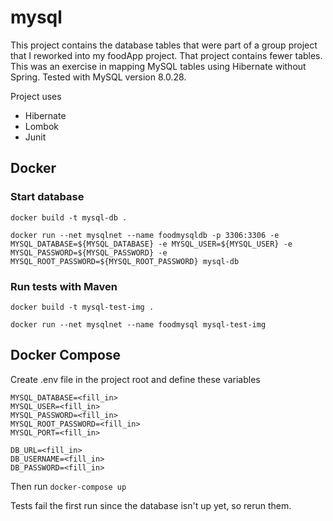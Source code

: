 # mysql  
This project contains the database tables that were part of a group project that I reworked into my foodApp project. That project contains fewer tables. This was an exercise in mapping MySQL tables using Hibernate without Spring. Tested with MySQL version 8.0.28.

Project uses   
* Hibernate
* Lombok
* Junit

## Docker

### Start database
```
docker build -t mysql-db .
```
```
docker run --net mysqlnet --name foodmysqldb -p 3306:3306 -e MYSQL_DATABASE=${MYSQL_DATABASE} -e MYSQL_USER=${MYSQL_USER} -e MYSQL_PASSWORD=${MYSQL_PASSWORD} -e MYSQL_ROOT_PASSWORD=${MYSQL_ROOT_PASSWORD} mysql-db
```

### Run tests with Maven
```
docker build -t mysql-test-img .
```
```
docker run --net mysqlnet --name foodmysql mysql-test-img
```

## Docker Compose
Create .env file in the project root and define these variables
```
MYSQL_DATABASE=<fill_in>
MYSQL_USER=<fill_in>
MYSQL_PASSWORD=<fill_in>
MYSQL_ROOT_PASSWORD=<fill_in>
MYSQL_PORT=<fill_in>

DB_URL=<fill_in>
DB_USERNAME=<fill_in>
DB_PASSWORD=<fill_in>
```

Then run `docker-compose up`

Tests fail the first run since the database isn't up yet, so rerun them.
